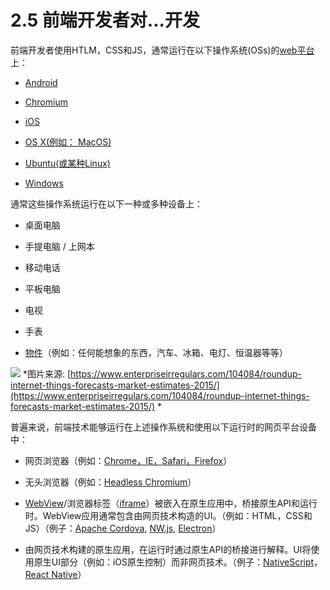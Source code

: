 <!-- # 2.5 - Front-End Developers Develop For... -->
# 2.5 前端开发者对...开发
<!-- A front-end developer crafts HTML, CSS, and JS that typically runs on the web platform (e.g. a web browser) delivered from one of the following operating systems (aka OSs): -->

前端开发者使用HTLM，CSS和JS，通常运行在以下操作系统(OSs)的[web平台](http://tess.oconnor.cx/2009/05/what-the-web-platform-is)上：

<!-- Android -->
- [Android](https://www.android.com/)
<!-- Chromium -->
- [Chromium](https://www.chromium.org/chromium-os)
<!-- iOS -->
- [iOS](https://developer.apple.com/ios/)
<!-- OS X (i.e. MacOS) -->
- [OS X(例如： MacOS)](https://www.apple.com/macos)
<!-- Ubuntu (or some flavor of Linux) -->
- [Ubuntu(或某种Linux)](https://www.ubuntu.com/)
<!-- Windows -->
- [Windows](https://www.microsoft.com/en-us/windows)

<!-- These operating systems typically run on one or more of the following devices: -->
通常这些操作系统运行在以下一种或多种设备上：

<!-- Desktop computer -->
- 桌面电脑
<!-- Laptop / netbook computer -->
- 手提电脑 / 上网本
<!-- Mobile phone -->
- 移动电话
<!-- Tablet -->
- 平板电脑
<!-- TV -->
- 电视
<!-- Watch -->
- 手表
<!-- Things (i.e., anything you can imagine, car, refrigerator, lights, thermostat, etc.) -->
- [物件](https://en.wikipedia.org/wiki/Internet_of_things)（例如：任何能想象的东西，汽车、冰箱、电灯、恒温器等等）

![](https://frontendmasters.com/books/front-end-handbook/2019/assets/images/growth-iot.jpg)
*图片来源: [https://www.enterpriseirregulars.com/104084/roundup-internet-things-forecasts-market-estimates-2015/](https://www.enterpriseirregulars.com/104084/roundup-internet-things-forecasts-market-estimates-2015/)
*
<!-- Generally speaking, front-end technologies can run on the aforementioned operating systems and devices using the following run time web platform scenarios: -->
普遍来说，前端技术能够运行在上述操作系统和使用以下运行时的网页平台设备中：

<!-- A web browser (examples: Chrome, IE, Safari, Firefox). -->
- 网页浏览器（例如：[Chrome，IE，Safari，Firefox](http://outdatedbrowser.com/en)）
<!-- A headless browser (examples: Headless Chromium). -->
- 无头浏览器（例如：[Headless Chromium](https://chromium.googlesource.com/chromium/src/+/lkgr/headless/README.md)）
<!-- A WebView/browser tab (think iframe) embedded within a native application as a runtime with a bridge to native APIs. WebView applications typically contain a UI constructed from web technologies. (i.e., HTML, CSS, and JS). (examples: Apache Cordova, NW.js, Electron) -->
- [WebView](http://developer.telerik.com/featured/what-is-a-webview/)/浏览器标签（[iframe](https://developer.mozilla.org/en-US/docs/Web/HTML/Element/iframe)）被嵌入在原生应用中，桥接原生API和运行时。WebView应用通常包含由网页技术构造的UI。（例如：HTML，CSS和JS）（例子：[Apache Cordova](https://cordova.apache.org/), [NW.js](http://nwjs.io/), [Electron](http://electron.atom.io/)）
<!-- A native application built from web tech that is interpreted at runtime with a bridge to native APIs. The UI will make use of native UI parts (e.g., iOS native controls) not web technologies. (examples: NativeScript, React Native) -->
- 由网页技术构建的原生应用，在运行时通过原生API的桥接进行解释。UI将使用原生UI部分（例如：iOS原生控制）而非网页技术。（例子：[NativeScript](https://www.nativescript.org/)，[React Native](https://facebook.github.io/react-native/)）